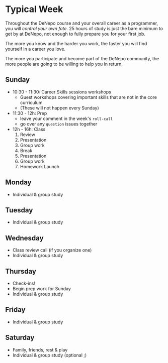 # Typical Week

Throughout the DeNepo course and your overall career as a programmer, you will
_control your own fate_. 25 hours of study is just the bare minimum to get by at
DeNepo, not enough to fully prepare you for your first job.

The more you know and the harder you work, the faster you will find yourself in
a career you love.

The more you participate and become part of the DeNepo community, the more people
are going to be willing to help you in return.

## Sunday

- 10:30 - 11:30: Career Skills sessions workshops
  - Guest workshops covering important skills that are not in the core
    curriculum
  - (These will not happen every Sunday)
- 11:30 - 12h: Prep
  - leave your comment in the week's `roll-call`
  - go over any `question` issues together
- 12h - 16h: Class
  1. Review
  2. Presentation
  3. Group work
  4. Break
  5. Presentation
  6. Group work
  7. Homework Launch

## Monday

- Individual & group study

## Tuesday

- Individual & group study

## Wednesday

- Class review call (if you organize one)
- Individual & group study

## Thursday

- Check-ins!
- Begin prep work for Sunday
- Individual & group study

## Friday

- Individual & group study

## Saturday

- Family, friends, rest & play
- Individual & group study (optional ;)
